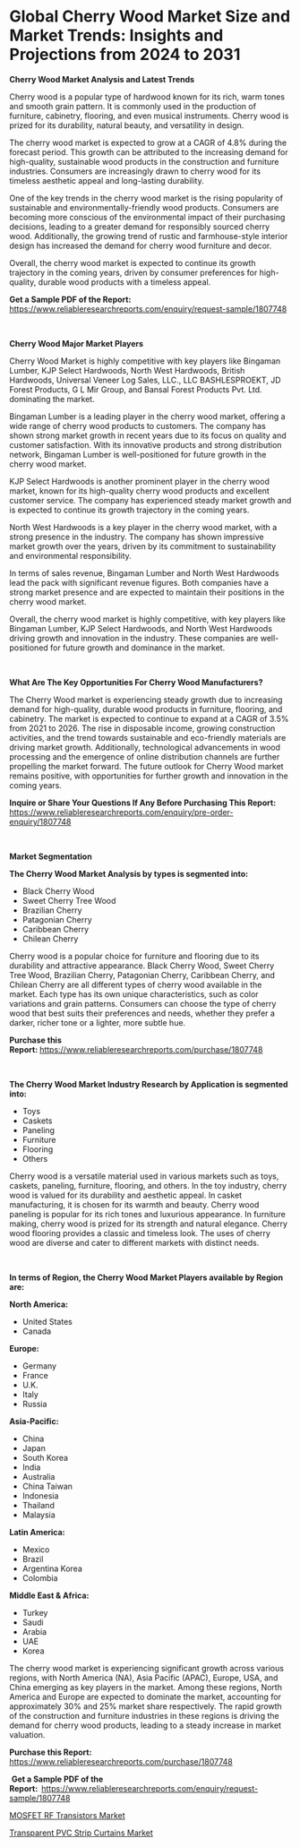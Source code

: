 <p><h1>Global Cherry Wood Market Size and Market Trends: Insights and Projections from 2024 to 2031</h1></p><p><strong>Cherry Wood Market Analysis and Latest Trends</strong></p>
<p><p>Cherry wood is a popular type of hardwood known for its rich, warm tones and smooth grain pattern. It is commonly used in the production of furniture, cabinetry, flooring, and even musical instruments. Cherry wood is prized for its durability, natural beauty, and versatility in design.</p><p>The cherry wood market is expected to grow at a CAGR of 4.8% during the forecast period. This growth can be attributed to the increasing demand for high-quality, sustainable wood products in the construction and furniture industries. Consumers are increasingly drawn to cherry wood for its timeless aesthetic appeal and long-lasting durability.</p><p>One of the key trends in the cherry wood market is the rising popularity of sustainable and environmentally-friendly wood products. Consumers are becoming more conscious of the environmental impact of their purchasing decisions, leading to a greater demand for responsibly sourced cherry wood. Additionally, the growing trend of rustic and farmhouse-style interior design has increased the demand for cherry wood furniture and decor.</p><p>Overall, the cherry wood market is expected to continue its growth trajectory in the coming years, driven by consumer preferences for high-quality, durable wood products with a timeless appeal.</p></p>
<p><strong>Get a Sample PDF of the Report:&nbsp;</strong> <a href="https://www.reliableresearchreports.com/enquiry/request-sample/1807748">https://www.reliableresearchreports.com/enquiry/request-sample/1807748</a></p>
<p>&nbsp;</p>
<p><strong>Cherry Wood Major Market Players</strong></p>
<p><p>Cherry Wood Market is highly competitive with key players like Bingaman Lumber, KJP Select Hardwoods, North West Hardwoods, British Hardwoods, Universal Veneer Log Sales, LLC., LLC BASHLESPROEKT, JD Forest Products, G L Mir Group, and Bansal Forest Products Pvt. Ltd. dominating the market.</p><p>Bingaman Lumber is a leading player in the cherry wood market, offering a wide range of cherry wood products to customers. The company has shown strong market growth in recent years due to its focus on quality and customer satisfaction. With its innovative products and strong distribution network, Bingaman Lumber is well-positioned for future growth in the cherry wood market.</p><p>KJP Select Hardwoods is another prominent player in the cherry wood market, known for its high-quality cherry wood products and excellent customer service. The company has experienced steady market growth and is expected to continue its growth trajectory in the coming years.</p><p>North West Hardwoods is a key player in the cherry wood market, with a strong presence in the industry. The company has shown impressive market growth over the years, driven by its commitment to sustainability and environmental responsibility.</p><p>In terms of sales revenue, Bingaman Lumber and North West Hardwoods lead the pack with significant revenue figures. Both companies have a strong market presence and are expected to maintain their positions in the cherry wood market.</p><p>Overall, the cherry wood market is highly competitive, with key players like Bingaman Lumber, KJP Select Hardwoods, and North West Hardwoods driving growth and innovation in the industry. These companies are well-positioned for future growth and dominance in the market.</p></p>
<p>&nbsp;</p>
<p><strong>What Are The Key Opportunities For Cherry Wood Manufacturers?</strong></p>
<p><p>The Cherry Wood market is experiencing steady growth due to increasing demand for high-quality, durable wood products in furniture, flooring, and cabinetry. The market is expected to continue to expand at a CAGR of 3.5% from 2021 to 2026. The rise in disposable income, growing construction activities, and the trend towards sustainable and eco-friendly materials are driving market growth. Additionally, technological advancements in wood processing and the emergence of online distribution channels are further propelling the market forward. The future outlook for Cherry Wood market remains positive, with opportunities for further growth and innovation in the coming years.</p></p>
<p><strong>Inquire or Share Your Questions If Any Before Purchasing This Report:</strong> <a href="https://www.reliableresearchreports.com/enquiry/pre-order-enquiry/1807748">https://www.reliableresearchreports.com/enquiry/pre-order-enquiry/1807748</a></p>
<p>&nbsp;</p>
<p><strong>Market Segmentation</strong></p>
<p><strong>The Cherry Wood Market Analysis by types is segmented into:</strong></p>
<p><ul><li>Black Cherry Wood</li><li>Sweet Cherry Tree Wood</li><li>Brazilian Cherry</li><li>Patagonian Cherry</li><li>Caribbean Cherry</li><li>Chilean Cherry</li></ul></p>
<p><p>Cherry wood is a popular choice for furniture and flooring due to its durability and attractive appearance. Black Cherry Wood, Sweet Cherry Tree Wood, Brazilian Cherry, Patagonian Cherry, Caribbean Cherry, and Chilean Cherry are all different types of cherry wood available in the market. Each type has its own unique characteristics, such as color variations and grain patterns. Consumers can choose the type of cherry wood that best suits their preferences and needs, whether they prefer a darker, richer tone or a lighter, more subtle hue.</p></p>
<p><strong>Purchase this Report:&nbsp;</strong><a href="https://www.reliableresearchreports.com/purchase/1807748">https://www.reliableresearchreports.com/purchase/1807748</a></p>
<p>&nbsp;</p>
<p><strong>The Cherry Wood Market Industry Research by Application is segmented into:</strong></p>
<p><ul><li>Toys</li><li>Caskets</li><li>Paneling</li><li>Furniture</li><li>Flooring</li><li>Others</li></ul></p>
<p><p>Cherry wood is a versatile material used in various markets such as toys, caskets, paneling, furniture, flooring, and others. In the toy industry, cherry wood is valued for its durability and aesthetic appeal. In casket manufacturing, it is chosen for its warmth and beauty. Cherry wood paneling is popular for its rich tones and luxurious appearance. In furniture making, cherry wood is prized for its strength and natural elegance. Cherry wood flooring provides a classic and timeless look. The uses of cherry wood are diverse and cater to different markets with distinct needs.</p></p>
<p>&nbsp;</p>
<p><strong>In terms of Region, the Cherry Wood Market Players available by Region are:</strong></p>
<p>
    <p> <strong> North America: </strong>
        <ul>
            <li>United States</li>
            <li>Canada</li>
        </ul>
        </p> 
    <p> <strong> Europe: </strong>
        <ul>
            <li>Germany</li>
            <li>France</li>
            <li>U.K.</li>
            <li>Italy</li>
            <li>Russia</li>
        </ul>
        </p> 
    <p> <strong> Asia-Pacific: </strong>
        <ul>
            <li>China</li>
            <li>Japan</li>
            <li>South Korea</li>
            <li>India</li>
            <li>Australia</li>
            <li>China Taiwan</li>
            <li>Indonesia</li>
            <li>Thailand</li>
            <li>Malaysia</li>
        </ul>
        </p> 
    <p> <strong> Latin America: </strong>
        <ul>
            <li>Mexico</li>
            <li>Brazil</li>
            <li>Argentina Korea</li>
            <li>Colombia</li>
        </ul>
        </p> 
    <p> <strong> Middle East & Africa: </strong>
        <ul>
            <li>Turkey</li>
            <li>Saudi</li>
            <li>Arabia</li>
            <li>UAE</li>
            <li>Korea</li>
        </ul>
    </p>
    </p>
<p><p>The cherry wood market is experiencing significant growth across various regions, with North America (NA), Asia Pacific (APAC), Europe, USA, and China emerging as key players in the market. Among these regions, North America and Europe are expected to dominate the market, accounting for approximately 30% and 25% market share respectively. The rapid growth of the construction and furniture industries in these regions is driving the demand for cherry wood products, leading to a steady increase in market valuation.</p></p>
<p><strong>Purchase this Report: </strong><a href="https://www.reliableresearchreports.com/purchase/1807748">https://www.reliableresearchreports.com/purchase/1807748</a></p>
<p>&nbsp;<strong>Get a Sample PDF of the Report:&nbsp;&nbsp;</strong><a href="https://www.reliableresearchreports.com/enquiry/request-sample/1807748">https://www.reliableresearchreports.com/enquiry/request-sample/1807748</a></p>
<p><strong></strong></p>
<p><p><a href="https://simplistic-meeting-7ee.notion.site/MOSFET-RF-Transistors-Market-Research-Report-Provides-Critical-Insights-that-can-help-Shape-Business-13298c86c4e0429a9586e7c4a4d1fe9f">MOSFET RF Transistors Market</a></p><p><a href="https://github.com/Sinjinluong3e0awx2m195k76/Market-Research-Report-List-1/blob/main/transparent-pvc-strip-curtains-market.md">Transparent PVC Strip Curtains Market</a></p></p>
